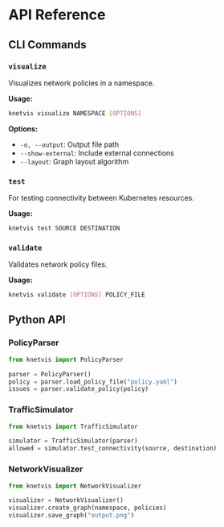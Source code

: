 # API Reference

## CLI Commands

### `visualize`

Visualizes network policies in a namespace.

**Usage:**
```bash
knetvis visualize NAMESPACE [OPTIONS]
```

**Options:**
- `-o, --output`: Output file path
- `--show-external`: Include external connections
- `--layout`: Graph layout algorithm

### `test`

For testing connectivity between Kubernetes resources.

**Usage:**
```bash
knetvis test SOURCE DESTINATION
```

### `validate`

Validates network policy files.

**Usage:**
```bash
knetvis validate [OPTIONS] POLICY_FILE
```

## Python API

### PolicyParser

```python
from knetvis import PolicyParser

parser = PolicyParser()
policy = parser.load_policy_file("policy.yaml")
issues = parser.validate_policy(policy)
```

### TrafficSimulator

```python
from knetvis import TrafficSimulator

simulator = TrafficSimulator(parser)
allowed = simulator.test_connectivity(source, destination)
```

### NetworkVisualizer

```python
from knetvis import NetworkVisualizer

visualizer = NetworkVisualizer()
visualizer.create_graph(namespace, policies)
visualizer.save_graph("output.png")
```
